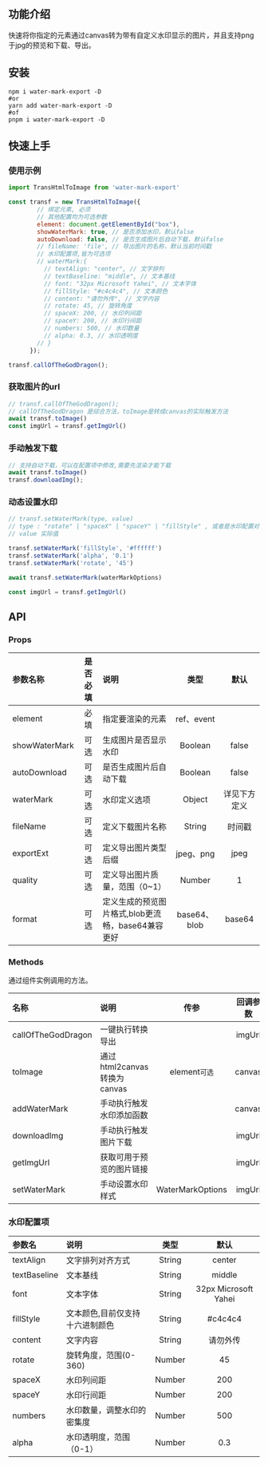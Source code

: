 ## 功能介绍

快速将你指定的元素通过canvas转为带有自定义水印显示的图片，并且支持png于jpg的预览和下载、导出。

## 安装

```
npm i water-mark-export -D
#or
yarn add water-mark-export -D
#of
pnpm i water-mark-export -D
```

## 快速上手

### 使用示例

```js
import TransHtmlToImage from 'water-mark-export'

const transf = new TransHtmlToImage({
        // 绑定元素, 必须
        // 其他配置均为可选参数
        element: document.getElementById("box"),
        showWaterMark: true, // 是否添加水印，默认false
        autoDownload: false, // 是否生成图片后自动下载，默认false
        // fileName: 'file', // 导出图片的名称，默认当前时间戳
        // 水印配置项,皆为可选项
        // waterMark:{
          // textAlign: "center", // 文字排列
          // textBaseline: "middle", // 文本基线
          // font: "32px Microsoft Yahei", // 文本字体
          // fillStyle: "#c4c4c4", // 文本颜色
          // content: "请勿外传", // 文字内容
          // rotate: 45, // 旋转角度
          // spaceX: 200, // 水印列间距
          // spaceY: 200, // 水印行间距
          // numbers: 500, // 水印数量
          // alpha: 0.3, // 水印透明度
        // }
      });

transf.callOfTheGodDragon();
```

### 获取图片的url

```js
// transf.callOfTheGodDragon();
// callOfTheGodDragon 是综合方法，toImage是转成canvas的实际触发方法
await transf.toImage()
const imgUrl = transf.getImgUrl()
```

### 手动触发下载

```js
// 支持自动下载，可以在配置项中修改,需要先渲染才能下载
await transf.toImage()
transf.downloadImg();
```

### 动态设置水印

```js
// transf.setWaterMark(type, value)
// type : "rotate" | "spaceX" | "spaceY" | "fillStyle" , 或者是水印配置对象
// value 实际值

transf.setWaterMark('fillStyle', '#ffffff')
transf.setWaterMark('alpha', '0.1')
transf.setWaterMark('rotate', '45')

await transf.setWaterMark(waterMarkOptions)

const imgUrl = transf.getImgUrl()
```

## API

### Props

参数名称|是否必填|说明|类型|默认
:-|:-:|:-|:-:|:-:
element|必填|指定要渲染的元素|ref、event|
showWaterMark|可选|生成图片是否显示水印|Boolean|false
autoDownload|可选|是否生成图片后自动下载|Boolean|false
waterMark|可选|水印定义选项|Object|详见下方定义
fileName|可选|定义下载图片名称|String|时间戳
exportExt|可选|定义导出图片类型后缀|jpeg、png|jpeg
quality|可选|定义导出图片质量，范围（0~1）|Number|1
format|可选|定义生成的预览图片格式,blob更流畅，base64兼容更好|base64、blob|base64

### Methods

通过组件实例调用的方法。

名称|说明|传参|回调参数
:-|:-|:-:|:-:
callOfTheGodDragon|一键执行转换导出| |imgUrl
toImage|通过html2canvas转换为canvas|element`可选`|canvas
addWaterMark|手动执行触发水印添加函数| |canvas
downloadImg|手动执行触发图片下载| |imgUrl
getImgUrl|获取可用于预览的图片链接| |imgUrl
setWaterMark|手动设置水印样式|WaterMarkOptions|imgUrl

### 水印配置项

参数名|说明|类型|默认
:-|:-|:-:|:-:
textAlign|文字排列对齐方式|String|center
textBaseline|文本基线|String|middle
font|文本字体|String|32px Microsoft Yahei
fillStyle|文本颜色,目前仅支持十六进制颜色|String|#c4c4c4
content|文字内容|String|请勿外传
rotate|旋转角度，范围(0-360)|Number|45
spaceX|水印列间距|Number|200
spaceY|水印行间距|Number|200
numbers|水印数量，调整水印的密集度|Number|500
alpha|水印透明度，范围（0-1）|Number|0.3
